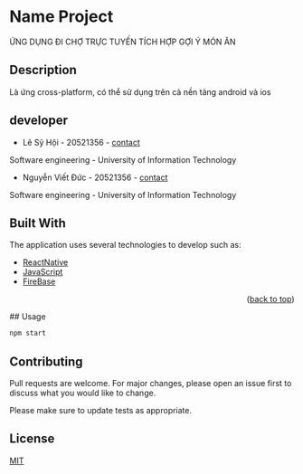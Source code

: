 # Name Project
ỨNG DỤNG ĐI CHỢ TRỰC TUYẾN TÍCH HỢP GỢI Ý MÓN ĂN


## Description
Là ứng cross-platform, có thể sử dụng trên cả nền tảng android và ios

## developer

* Lê Sỹ Hội - 20521356 - [contact](https://www.facebook.com/syhoi.le.9)
 
Software engineering - University of Information Technology
    
* Nguyễn Viết Đức - 20521356 - [contact](https://www.facebook.com/profile.php?id=100036802758523)
   
Software engineering - University of Information Technology 

## Built With

The application uses several technologies to develop such as:

* [ReactNative](https://reactnative.dev/)
* [JavaScript](https://www.javascript.com/)
* [FireBase](https://firebase.google.com/)

<p align="right">(<a href="#readme-top">back to top</a>)</p>
## Usage

```python
npm start
```

## Contributing

Pull requests are welcome. For major changes, please open an issue first
to discuss what you would like to change.

Please make sure to update tests as appropriate.

## License

[MIT](https://choosealicense.com/licenses/mit/)
